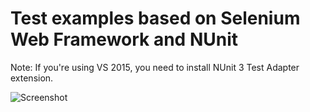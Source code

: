 # Test examples based on Selenium Web Framework and NUnit
Note: If you're using VS 2015, you need to install NUnit 3 Test Adapter extension.

![Screenshot](https://image.prntscr.com/image/fZe1wnQ4SPGvQLFXBYQfiQ.png)
